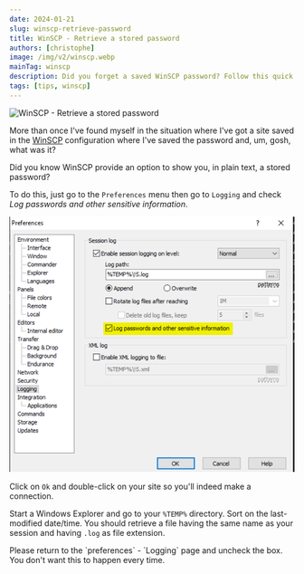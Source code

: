 ```yaml
---
date: 2024-01-21
slug: winscp-retrieve-password
title: WinSCP - Retrieve a stored password
authors: [christophe]
image: /img/v2/winscp.webp
mainTag: winscp
description: Did you forget a saved WinSCP password? Follow this quick guide to enable logging and retrieve your stored password in plain text from your session log file.
tags: [tips, winscp]
---
```

![WinSCP - Retrieve a stored password](/img/v2/winscp.webp)

More than once I've found myself in the situation where I've got a site saved in the [WinSCP](https://winscp.net/) configuration where I've saved the password and, um, gosh, what was it?

Did you know WinSCP provide an option to show you, in plain text, a stored password?

<!-- truncate -->

To do this, just go to the `Preferences` menu then go to `Logging` and check *Log passwords and other sensitive information*.

![Log password](./images/log_password.png)

Click on `Ok` and double-click on your site so you'll indeed make a connection.

Start a Windows Explorer and go to your `%TEMP%` directory. Sort on the last-modified date/time. You should retrieve a file having the same name as your session and having `.log` as file extension.

<AlertBox variant="highlyImportant" title="Don't forget to remove the file and uncheck the box">
Please return to the `preferences` - `Logging` page and uncheck the box. You don't want this to happen every time.
</AlertBox>
